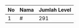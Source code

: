 | No | Nama            | Jumlah Level |
|----|-----------------|--------------|
| 1  | #    |    291        |
